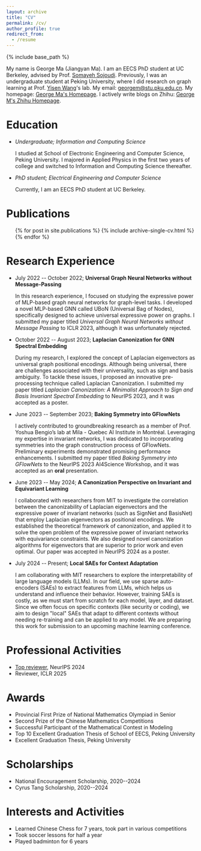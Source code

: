 ```yaml
---
layout: archive
title: "CV"
permalink: /cv/
author_profile: true
redirect_from:
  - /resume
---
```


{% include base_path %}

My name is George Ma (Jiangyan Ma). I am an EECS PhD student at UC Berkeley, advised by Prof. [Somayeh Sojoudi](https://people.eecs.berkeley.edu/~sojoudi/). Previously, I was an undergraduate student at Peking University, where I did research on graph learning at Prof. [Yisen Wang](https://yisenwang.github.io/)'s lab. My email: [georgem@stu.pku.edu.cn](mailto:georgem@stu.pku.edu.cn). My homepage: [George Ma's Homepage](https://georgemlp.github.io). I actively write blogs on Zhihu: [George M's Zhihu Homepage](https://www.zhihu.com/people/george-m-55/posts).

Education
======
- *Undergraduate; Information and Computing Science*

  I studied at School of Electronic Engineering and Computer Science, Peking University. I majored in Applied Physics in the first two years of college and switched to Information and Computing Science thereafter.

- *PhD student; Electrical Engineering and Computer Science*

  Currently, I am an EECS PhD student at UC Berkeley.

Publications
======
  <ul>{% for post in site.publications %}
    {% include archive-single-cv.html %}
  {% endfor %}</ul>

Research Experience
======

- July 2022 -- October 2022; **Universal Graph Neural Networks without Message-Passing**

  In this research experience, I focused on studying the expressive power of MLP-based graph neural networks for graph-level tasks. I developed a novel MLP-based GNN called UBoN (Universal Bag of Nodes), specifically designed to achieve universal expressive power on graphs. I submitted my paper titled *Universal Graph Neural Networks without Message Passing* to ICLR 2023, although it was unfortunately rejected.

- October 2022 -- August 2023; **Laplacian Canonization for GNN Spectral Embedding**

  During my research, I explored the concept of Laplacian eigenvectors as universal graph positional encodings. Although being universal, there are challenges associated with their universality, such as sign and basis ambiguity. To tackle these issues, I proposed an innovative pre-processing technique called Laplacian Canonization. I submitted my paper titled *Laplacian Canonization: A Minimalist Approach to Sign and Basis Invariant Spectral Embedding* to NeurIPS 2023, and it was accepted as a poster.

- June 2023 -- September 2023; **Baking Symmetry into GFlowNets**

  I actively contributed to groundbreaking research as a member of Prof. Yoshua Bengio’s lab at Mila - Quebec AI Institute in Montréal. Leveraging my expertise in invariant networks, I was dedicated to incorporating symmetries into the graph construction process of GFlowNets. Preliminary experiments demonstrated promising performance enhancements. I submitted my paper titled *Baking Symmetry into GFlowNets* to the NeurIPS 2023 AI4Science Workshop, and it was accepted as an **oral** presentation.

- June 2023 -- May 2024; **A Canonization Perspective on Invariant and Equivariant Learning**

  I collaborated with researchers from MIT to investigate the correlation between the canonizability of Laplacian eigenvectors and the expressive power of invariant networks (such as SignNet and BasisNet) that employ Laplacian eigenvectors as positional encodings. We established the theoretical framework of canonization, and applied it to solve the open problem of the expressive power of invariant networks with equivariance constraints. We also designed novel canonization algorithms for eigenvectors that are superior to prior work and even optimal. Our paper was accepted in NeurIPS 2024 as a poster.

- July 2024 -- Present; **Local SAEs for Context Adaptation**

  I am collaborating with MIT researchers to explore the interpretability of large language models (LLMs). In our field, we use sparse auto-encoders (SAEs) to extract features from LLMs, which helps us understand and influence their behavior. However, training SAEs is costly, as we must start from scratch for each model, layer, and dataset. Since we often focus on specific contexts (like security or coding), we aim to design "local" SAEs that adapt to different contexts without needing re-training and can be applied to any model. We are preparing this work for submission to an upcoming machine learning conference.

Professional Activities
======
- [Top reviewer](https://neurips.cc/Conferences/2024/ProgramCommittee), NeurIPS 2024
- Reviewer, ICLR 2025

Awards
======

- Provincial First Prize of National Mathematics Olympiad in Senior
- Second Prize of the Chinese Mathematics Competitions
- Successful Participant of the Mathematical Contest in Modeling
- Top 10 Excellent Graduation Thesis of School of EECS, Peking University
- Excellent Graduation Thesis, Peking University

Scholarships
======

- National Encouragement Scholarship, 2020--2024
- Cyrus Tang Scholarship, 2020--2024

Interests and Activities
======

- Learned Chinese Chess for 7 years, took part in various competitions
- Took soccer lessons for half a year
- Played badminton for 6 years
  
<!-- Talks
======
  <ul>{% for post in site.talks %}
    {% include archive-single-talk-cv.html %}
  {% endfor %}</ul>
  
Teaching
======
  <ul>{% for post in site.teaching %}
    {% include archive-single-cv.html %}
  {% endfor %}</ul> -->
